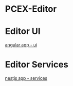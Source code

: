 # PCEX-Editor

# Editor UI
[angular app - ui](./editor-ui/README.md)

# Editor Services 
[nestjs app - services](./editor-services/README.md)